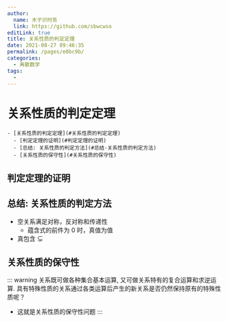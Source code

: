 ```yaml
---
author: 
  name: 木子识时务
  link: https://github.com/sbwcwso
editLink: true
title: 关系性质的判定定理
date: 2021-08-27 09:46:35
permalink: /pages/e0bc9b/
categories: 
  - 离散数学 
tags: 
  - 
---
```


# 关系性质的判定定理

```markmap
- [关系性质的判定定理](#关系性质的判定定理)
  - [判定定理的证明](#判定定理的证明)
  - [总结: 关系性质的判定方法](#总结-关系性质的判定方法)
  - [关系性质的保守性](#关系性质的保守性)
```

## 判定定理的证明

## 总结: 关系性质的判定方法

* 空关系满足对称，反对称和传递性
  * 蕴含式的前件为 0 时，真值为值
* 真包含 $\subsetneq$

## 关系性质的保守性


::: warning 关系既可做各种集合基本运算, 又可做关系特有的复合运算和求逆运算. 具有特殊性质的关系通过各类运算后产生的新关系是否仍然保持原有的特殊性质呢？
* 这就是关系性质的保守性问题
:::
